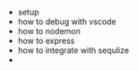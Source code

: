 * setup
* how to debug with vscode
* how to nodemon
* how to express
* how to integrate with sequlize
*

